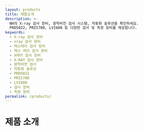 ```yaml
---
layout: products
title: 제품소개
description: >-
  NH의 X-ray 검사 장비, 광학비전 검사 시스템, 자동화 솔루션을 확인하세요. 
  PRD5022, PRI5700, LVI600 등 다양한 검사 및 측정 장비를 제공합니다.
keywords:
  - X-ray 검사 장비
  - xray 검사 장비
  - 엑스레이 검사 장비
  - 엑스 레이 검사 장비
  - X레이 검사 장비
  - X-RAY 검사 장비
  - 광학비전 검사
  - 자동화 솔루션
  - PRD5022
  - PRI5700
  - LVI600
  - 검사 장비
  - 측정 장비
permalink: /products/
---
```


# 제품 소개
<!-- 
## X-ray 검사 장비
- 고성능 X-ray 검사 시스템
- 자동화된 검사 프로세스
- 정밀한 결함 검출

## 자동화 솔루션
- 맞춤형 자동화 시스템
- 생산성 향상 솔루션
- 품질 관리 시스템

## 맞춤형 장비 제작
- 고객 요구사항 기반 설계
- 최신 기술 적용
- 유지보수 지원  -->

<!-- 검색용 키워드 섹션 (사용자에게는 보이지 않음) -->
<div style="display: none;" class="search-keywords">
  <h2>검색 키워드</h2>
  <p>X-ray 검사장비 엑스레이검사장비 X레이검사장비 XRAY검사장비 타겟드릴 타겟 드릴 가이드드릴 가이드 드릴 엑스레이 드릴링 머신 드릴링머신 X-ray Drilling Machine</p>
  <p>광학비전검사 비전검사시스템 영상검사장비 카메라검사시스템</p>
  <p>자동화솔루션 자동화시스템 자동검사장비 무인검사시스템</p>
  <p>PRD5022 PRI5700 LVI600 엔에이치</p>
  <p>반도체검사장비 전자부품검사 PCB검사장비 기판검사시스템</p>
</div>